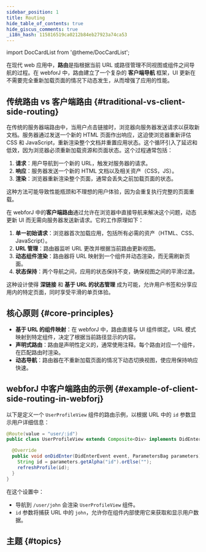 ```yaml
---
sidebar_position: 1
title: Routing
hide_table_of_contents: true
hide_giscus_comments: true
_i18n_hash: 115816519ca0212b84eb27923a74ca53
---
```

<Head>
  <style>{`
  .container {
    max-width: 65em !important;
  }
  `}</style>
</Head>

<!-- vale off -->
import DocCardList from '@theme/DocCardList';

<!-- vale on -->

在现代 web 应用中，**路由**是指根据当前 URL 或路径管理不同视图或组件之间导航的过程。在 webforJ 中，路由建立了一个复杂的 **客户端导航** 框架，UI 更新在不需要完全重新加载页面的情况下动态发生，从而增强了应用的性能。

## 传统路由 vs 客户端路由 {#traditional-vs-client-side-routing}

在传统的服务器端路由中，当用户点击链接时，浏览器向服务器发送请求以获取新文档。服务器通过发送一个新的 HTML 页面作出响应，这迫使浏览器重新评估 CSS 和 JavaScript，重新渲染整个文档并重置应用状态。这个循环引入了延迟和低效，因为浏览器必须重新加载资源和页面状态。这个过程通常包括：

1. **请求**：用户导航到一个新的 URL，触发对服务器的请求。
2. **响应**：服务器发送一个新的 HTML 文档以及相关资产（CSS，JS）。
3. **渲染**：浏览器重新渲染整个页面，通常会丢失之前加载页面的状态。

这种方法可能导致性能瓶颈和不理想的用户体验，因为会重复执行完整的页面重载。

在 webforJ 中的**客户端路由**通过允许在浏览器中直接导航来解决这个问题，动态更新 UI 而无需向服务器发送新请求。它的工作原理如下：

1. **单一初始请求**：浏览器首次加载应用，包括所有必需的资产（HTML、CSS、JavaScript）。
2. **URL 管理**：路由器监听 URL 更改并根据当前路由更新视图。
3. **动态组件渲染**：路由器将 URL 映射到一个组件并动态渲染，而无需刷新页面。
4. **状态保持**：两个导航之间，应用的状态保持不变，确保视图之间的平滑过渡。

这种设计使得 **深链接** 和 **基于 URL 的状态管理** 成为可能，允许用户书签和分享应用内的特定页面，同时享受平滑的单页体验。

## 核心原则 {#core-principles}

- **基于 URL 的组件映射**：在 webforJ 中，路由直接与 UI 组件绑定。URL 模式映射到特定组件，决定了根据当前路径显示的内容。
- **声明式路由**：路由是声明性定义的，通常使用注释。每个路由对应一个组件，在匹配路由时渲染。
- **动态导航**：路由器在不重新加载页面的情况下动态切换视图，使应用保持响应快速。

## webforJ 中客户端路由的示例 {#example-of-client-side-routing-in-webforj}

以下是定义一个 `UserProfileView` 组件的路由示例，以根据 URL 中的 `id` 参数显示用户详细信息：

```java
@Route(value = "user/:id")
public class UserProfileView extends Composite<Div> implements DidEnterObserver {

  @Override
  public void onDidEnter(DidEnterEvent event, ParametersBag parameters) {
    String id = parameters.getAlpha("id").orElse("");
    refreshProfile(id);
  }
}
```

在这个设置中：

- 导航到 `/user/john` 会渲染 `UserProfileView` 组件。
- `id` 参数将捕获 URL 中的 `john`，允许你在组件内部使用它来获取和显示用户数据。

## 主题 {#topics}

<DocCardList className="topics-section" />
